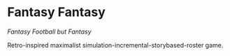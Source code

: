 # Fantasy Fantasy
*Fantasy Football but Fantasy*

Retro-inspired maximalist simulation-incremental-storybased-roster game.
